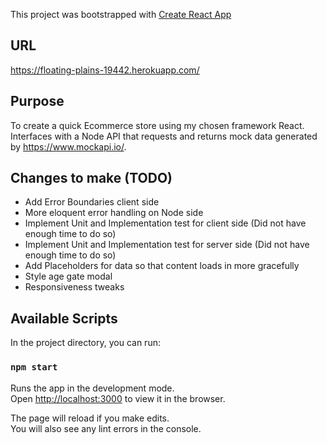 This project was bootstrapped with [Create React App](https://github.com/facebook/create-react-app)

## URL
https://floating-plains-19442.herokuapp.com/


## Purpose
To create a quick Ecommerce store using my chosen framework React. Interfaces with a Node API that requests and returns mock data generated by https://www.mockapi.io/.

## Changes to make (TODO)
- Add Error Boundaries client side
- More eloquent error handling on Node side
- Implement Unit and Implementation test for client side (Did not have enough time to do so)
- Implement Unit and Implementation test for server side (Did not have enough time to do so)
- Add Placeholders for data so that content loads in more gracefully
- Style age gate modal
- Responsiveness tweaks

## Available Scripts

In the project directory, you can run:

### `npm start`

Runs the app in the development mode.<br />
Open [http://localhost:3000](http://localhost:3000) to view it in the browser.

The page will reload if you make edits.<br />
You will also see any lint errors in the console.
